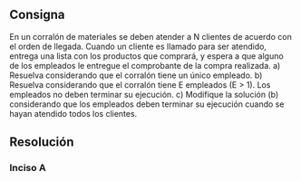## Consigna

En un corralón de materiales se deben atender a N clientes de acuerdo con el orden de llegada.
Cuando un cliente es llamado para ser atendido, entrega una lista con los productos que
comprará, y espera a que alguno de los empleados le entregue el comprobante de la compra
realizada.
a) Resuelva considerando que el corralón tiene un único empleado.
b) Resuelva considerando que el corralón tiene E empleados (E > 1). Los empleados no
deben terminar su ejecución.
c) Modifique la solución (b) considerando que los empleados deben terminar su ejecución
cuando se hayan atendido todos los clientes.


## Resolución


### Inciso A

```
```